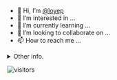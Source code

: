- 👋 Hi, I’m [@loyep](https://github.com/loyep)
- 👀 I’m interested in ...
- 🌱 I’m currently learning ...
- 💞️ I’m looking to collaborate on ...
- 📫 How to reach me ...

<details>
  <summary>Other info.</summary>
  <br>

<!--START_SECTION:waka-->

```text
Vue.js           16 hrs 32 mins  ██████████████░░░░░░░░░░░   55.41 %
TypeScript       7 hrs 46 mins   ██████▓░░░░░░░░░░░░░░░░░░   26.01 %
JSON             2 hrs 37 mins   ██▒░░░░░░░░░░░░░░░░░░░░░░   08.82 %
JavaScript       1 hr 6 mins     █░░░░░░░░░░░░░░░░░░░░░░░░   03.69 %
Other            36 mins         ▓░░░░░░░░░░░░░░░░░░░░░░░░   02.02 %
```

<!--END_SECTION:waka-->

</details>

![visitors](https://visitor-badge.glitch.me/badge?page_id=loyep.loyep)
